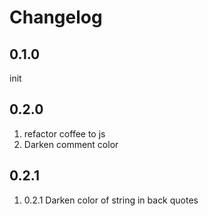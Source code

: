 # Changelog

## 0.1.0
init

## 0.2.0
1. refactor coffee to js
2. Darken comment color

## 0.2.1
1. 0.2.1 Darken color of string in back quotes
